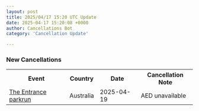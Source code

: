 ```yaml
---
layout: post
title: 2025/04/17 15:20 UTC Update
date: 2025-04-17 15:20:08 +0000
author: Cancellations Bot
category: 'Cancellation Update'

---
```


<h3>New Cancellations</h3>
<div class='hscrollable'>
<table style='width: 100%'>
    <tr>
        <th>Event</th>
        <th>Country</th>
        <th>Date</th>
        <th>Cancellation Note</th>
    </tr>
    <tr>
        <td><a href="https://www.parkrun.com.au/theentrance">The Entrance parkrun</a></td>
        <td>Australia</td>
        <td>2025-04-19</td>
        <td>AED unavailable</td>
    </tr>
</table>
</div>
